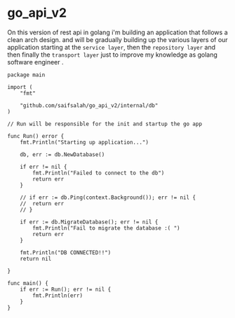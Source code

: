 # go_api_v2

On this version of rest api in golang i'm building an application that follows a clean arch design.
and will be gradually building up the various layers of our application starting at the ```service layer```, then the ```repository layer``` and then finally the ```transport layer``` just to improve my knowledge as golang software engineer  .






```
package main

import (
	"fmt"

	"github.com/saifsalah/go_api_v2/internal/db"
)

// Run will be responsible for the init and startup the go app

func Run() error {
	fmt.Println("Starting up application...")

	db, err := db.NewDatabase()

	if err != nil {
		fmt.Println("Failed to connect to the db")
		return err
	}

	// if err := db.Ping(context.Background()); err != nil {
	// 	return err
	// }

	if err := db.MigrateDatabase(); err != nil {
		fmt.Println("Fail to migrate the database :( ")
		return err
	}

	fmt.Println("DB CONNECTED!!")
	return nil

}

func main() {
	if err := Run(); err != nil {
		fmt.Println(err)
	}
}
```
